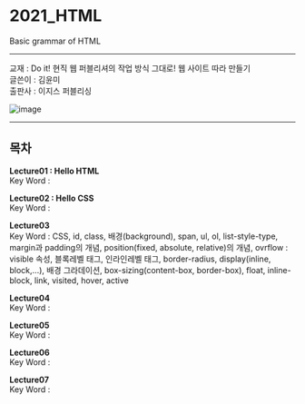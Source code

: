 # 2021_HTML
Basic grammar of HTML
<hr/>
   
교재 : Do it! 현직 웹 퍼블리셔의 작업 방식 그대로! 웹 사이트 따라 만들기    
글쓴이 : 김윤미    
출판사 : 이지스 퍼블리싱    

![image](https://user-images.githubusercontent.com/84966961/121812907-c662d200-cca4-11eb-80ee-32bb0c01a19f.png)    
   
<hr/>
   
## 목차
      
**Lecture01 : Hello HTML**   
Key Word :   
   
**Lecture02 : Hello CSS**   
Key Word :
   
**Lecture03**   
Key Word : CSS, id, class, 배경(background), span, ul, ol, list-style-type, margin과 padding의 개념, position(fixed, absolute, relative)의 개념, ovrflow : visible 속성, 블록레벨 태그, 인라인레벨 태그, border-radius, display(inline, block,...), 배경 그라데이션, box-sizing(content-box, border-box), float, inline-block, link, visited, hover, active
   
**Lecture04**   
Key Word :
   
**Lecture05**   
Key Word :
   
**Lecture06**   
Key Word : 
   
**Lecture07**   
Key Word :
   





